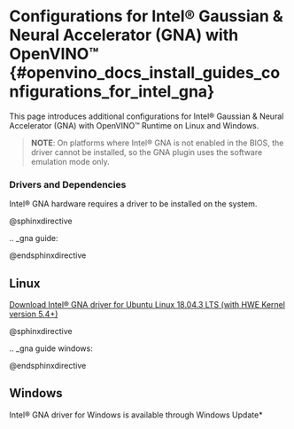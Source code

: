 # Configurations for Intel® Gaussian & Neural Accelerator (GNA) with OpenVINO™ {#openvino_docs_install_guides_configurations_for_intel_gna}

This page introduces additional configurations for Intel® Gaussian & Neural Accelerator (GNA) with OpenVINO™ Runtime on Linux and Windows.

> **NOTE**: On platforms where Intel® GNA is not enabled in the BIOS, the driver cannot be installed, so the GNA plugin uses the software emulation mode only.

### Drivers and Dependencies

Intel® GNA hardware requires a driver to be installed on the system.

@sphinxdirective

.. _gna guide:

@endsphinxdirective

## Linux

[Download Intel® GNA driver for Ubuntu Linux 18.04.3 LTS (with HWE Kernel version 5.4+)](https://storage.openvinotoolkit.org/drivers/gna/)

@sphinxdirective

.. _gna guide windows:

@endsphinxdirective

## Windows

Intel® GNA driver for Windows is available through Windows Update\*

